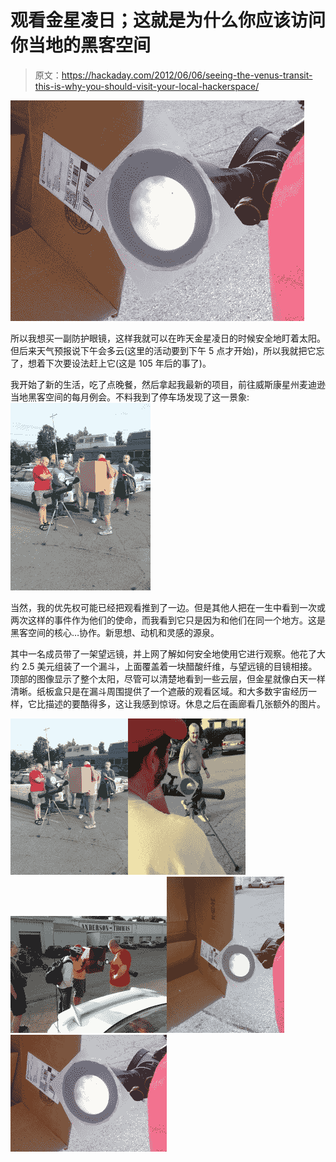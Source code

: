# 观看金星凌日；这就是为什么你应该访问你当地的黑客空间

> 原文：<https://hackaday.com/2012/06/06/seeing-the-venus-transit-this-is-why-you-should-visit-your-local-hackerspace/>

![](img/ee629ac1cc06403bbbafae2a654c2ad3.png "venus-transit-2012")

所以我想买一副防护眼镜，这样我就可以在昨天金星凌日的时候安全地盯着太阳。但后来天气预报说下午会多云(这里的活动要到下午 5 点才开始)，所以我就把它忘了，想着下次要设法赶上它(这是 105 年后的事了)。

我开始了新的生活，吃了点晚餐，然后拿起我最新的项目，前往威斯康星州麦迪逊当地黑客空间的每月例会。不料我到了停车场发现了这一景象: [![](img/a9b6a5c1b7d80fb3f58b5e28772eb3ba.png "IMG_20120605_190942")](http://hackaday.com/wp-content/uploads/2012/06/img_20120605_190942.jpg)

当然，我的优先权可能已经把观看推到了一边。但是其他人把在一生中看到一次或两次这样的事件作为他们的使命，而我看到它只是因为和他们在同一个地方。这是黑客空间的核心…协作。新思想、动机和灵感的源泉。

其中一名成员带了一架望远镜，并上网了解如何安全地使用它进行观察。他花了大约 2.5 美元组装了一个漏斗，上面覆盖着一块醋酸纤维，与望远镜的目镜相接。顶部的图像显示了整个太阳，尽管可以清楚地看到一些云层，但金星就像白天一样清晰。纸板盒只是在漏斗周围提供了一个遮蔽的观看区域。和大多数宇宙经历一样，它比描述的要酷得多，这让我感到惊讶。休息之后在画廊看几张额外的图片。

[![](img/a967fea0af70a1e36b3efc3c6693779b.png)](https://hackaday.com/wp-content/uploads/2012/06/img_20120605_190942.jpg)[![](img/72adf62f8c59a95b3dcef1a9c5503f7c.png)](https://hackaday.com/wp-content/uploads/2012/06/img_20120605_190917.jpg)[![](img/c7ee39c674bf4c5ef15af60046556d27.png)](https://hackaday.com/wp-content/uploads/2012/06/img_20120605_190341.jpg)[![](img/9d6fde6dd8c1dfac104d0532ae035cbb.png)](https://hackaday.com/wp-content/uploads/2012/06/img_20120605_190313.jpg)[![](img/ea210da7d16d3c450a54eaa625c2020a.png)](https://hackaday.com/wp-content/uploads/2012/06/venus-transit-2012.jpg)